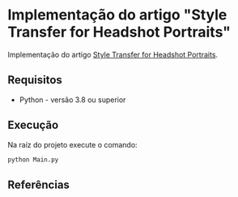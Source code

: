 # Implementação do artigo "Style Transfer for Headshot Portraits"

Implementação do artigo [Style Transfer for Headshot Portraits](https://people.csail.mit.edu/yichangshih/portrait_web/#paper).

## Requisitos

- Python - versão 3.8 ou superior

## Execução

Na raíz do projeto execute o comando:

~~~bash
python Main.py
~~~

## Referências
